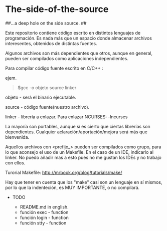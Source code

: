 # The-side-of-the-source #
##...a deep hole on the side source. ##

Este repositorio contiene código escrito en distintos lenguajes de programación.
Es nada más que un espacio donde almacenar archivos interesentes, obtenidos de
distintas fuentes.

Algunos archivos son más dependientes que otros, aunque en general, pueden ser
compilados como aplicaciones independientes.

Para compilar código fuente escrito en C/C++ :

ejem.

> $gcc -o objeto source linker

  objeto - será el binario ejecutable.

  source - código fuente(nuestro archivo).

  linker - librería a enlazar. Para enlazar NCURSES: -lncurses

La mayoría son portables, aunque sí es cierto que ciertas librerías son dependientes.
Cualquier aclaración/aportación/mejora será más que bienvenida.

Aquellos archivos con <prefijo_> pueden ser compilados como grupo, para
lo que aconsejo el uso de un Makefile. 
En el caso de un IDE, indicarlo al linker. No puedo añadir mas a esto pues no 
me gustan los IDEs y no trabajo con ellos.

Turorial Makefile: http://mrbook.org/blog/tutorials/make/

Hay que tener en cuenta que los "make" casi son un lenguaje en sí mismos, por lo que
la indenteción, es MUY IMPORTANTE, o no compilará.



*    TODO 

      - README.md in english.
      - función exec - function 
      - función login - function
      - función stty - function

